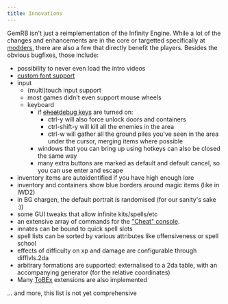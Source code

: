 ```yaml
---
title: Innovations
---
```


GemRB isn't just a reimplementation of the Infinity Engine. While a lot of the changes
and enhancements are in the core or targetted specifically at
[modders](Modding.md), there are also a few that directly benefit
the players. Besides the obvious bugfixes, those include:

  - possibility to never even load the intro videos
  - [custom font support](/plugins/ttf)
  - input
      - (multi)touch input support
      - most games didn't even support mouse wheels
      - keyboard
          - if [~~cheat~~debug keys](Cheats.md) are turned on:
              - ctrl-y will also force unlock doors and containers
              - ctrl-shift-y will kill all the enemies in the area
              - ctrl-w will gather all the ground piles you've seen in
                the area under the cursor, merging items where possible 
          - windows that you can bring up using hotkeys can also be
            closed the same way
          - many extra buttons are marked as default and default cancel,
            so you can use enter and escape
  - inventory items are autoidentified if you have high enough lore
  - inventory and containers show blue borders around magic items (like
    in IWD2)
  - in BG chargen, the default portrait is randomised (for our sanity's
    sake :))
  - some GUI tweaks that allow infinite kits/spells/etc
  - an extensive array of commands for the ["Cheat" console](Cheats.md).
  - innates can be bound to quick spell slots
  - spell lists can be sorted by various attributes like offensiveness
    or spell school
  - effects of difficulty on xp and damage are configurable through
    difflvls.2da
  - arbitrary formations are supported: externalised to a 2da table, with an
    accompanying generator (for the relative coordinates)
  - Many [ToBEx](/engine/ToBEx) extensions are also implemented
  
... and more, this list is not yet comprehensive
